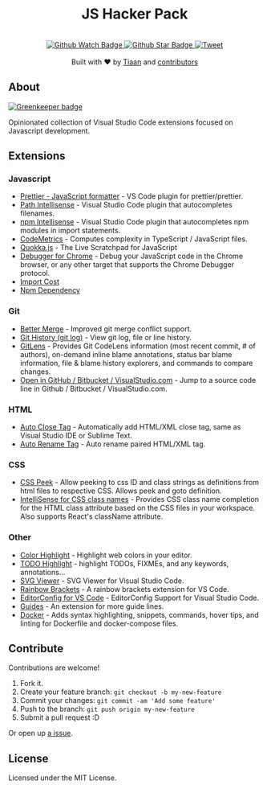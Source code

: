 <h1 align="center">JS Hacker Pack</h1>
<br>
<div align="center">
  <a href="https://github.com/tiaanduplessis/vs-code-js-hacker-pack/watchers">
    <img src="https://img.shields.io/github/watchers/tiaanduplessis/vs-code-js-hacker-pack.svg?style=social" alt="Github Watch Badge" />
  </a>
  <a href="https://github.com/tiaanduplessis/vs-code-js-hacker-pack/stargazers">
    <img src="https://img.shields.io/github/stars/tiaanduplessis/vs-code-js-hacker-pack.svg?style=social" alt="Github Star Badge" />
  </a>
  <a href="https://twitter.com/intent/tweet?text=Check%20out%20vs-code-js-hacker-pack!%20https://github.com/tiaanduplessis/vs-code-js-hacker-pack%20%F0%9F%91%8D">
    <img src="https://img.shields.io/twitter/url/https/github.com/tiaanduplessis/vs-code-js-hacker-pack.svg?style=social" alt="Tweet" />
  </a>
</div>
<br>
<div align="center">
  Built with ❤︎ by <a href="https://github.com/tiaanduplessis">Tiaan</a> and <a href="https://github.com/tiaanduplessis/vs-code-js-hacker-pack/graphs/contributors">contributors</a>
</div>

## About

[![Greenkeeper badge](https://badges.greenkeeper.io/tiaanduplessis/vs-code-js-hacker-pack.svg)](https://greenkeeper.io/)

Opinionated collection of Visual Studio Code extensions focused on Javascript development.

## Extensions

### Javascript

- [	Prettier - JavaScript formatter](https://marketplace.visualstudio.com/items?itemName=esbenp.prettier-vscode) - VS Code plugin for prettier/prettier.
- [Path Intellisense](https://marketplace.visualstudio.com/items?itemName=christian-kohler.path-intellisense) - Visual Studio Code plugin that autocompletes filenames.
- [npm Intellisense](https://marketplace.visualstudio.com/items?itemName=christian-kohler.npm-intellisense) - Visual Studio Code plugin that autocompletes npm modules in import statements.
- [CodeMetrics](https://marketplace.visualstudio.com/items?itemName=kisstkondoros.vscode-codemetrics) - Computes complexity in TypeScript / JavaScript files.
- [Quokka.js](https://marketplace.visualstudio.com/items?itemName=WallabyJs.quokka-vscode) - The Live Scratchpad for JavaScript
- [Debugger for Chrome](https://marketplace.visualstudio.com/items?itemName=msjsdiag.debugger-for-chrome) - Debug your JavaScript code in the Chrome browser, or any other target that supports the Chrome Debugger protocol.
- [Import Cost](https://marketplace.visualstudio.com/items?itemName=wix.vscode-import-cost)
- [Npm Dependency](https://marketplace.visualstudio.com/items?itemName=howardzuo.vscode-npm-dependency)

### Git

- [Better Merge](https://marketplace.visualstudio.com/items?itemName=pprice.better-merge) - Improved git merge conflict support.
- [Git History (git log)](https://marketplace.visualstudio.com/items?itemName=donjayamanne.githistory) - View git log, file or line history.
- [GitLens](https://marketplace.visualstudio.com/items?itemName=eamodio.gitlens) - Provides Git CodeLens information (most recent commit, # of authors), on-demand inline blame annotations, status bar blame information, file & blame history explorers, and commands to compare changes. 
- [Open in GitHub / Bitbucket / VisualStudio.com](https://marketplace.visualstudio.com/items?itemName=ziyasal.vscode-open-in-github) - Jump to a source code line in Github / Bitbucket / VisualStudio.com. 

### HTML

- [Auto Close Tag](https://marketplace.visualstudio.com/items?itemName=formulahendry.auto-close-tag) - Automatically add HTML/XML close tag, same as Visual Studio IDE or Sublime Text.
- [Auto Rename Tag](https://marketplace.visualstudio.com/items?itemName=formulahendry.auto-rename-tag) - Auto rename paired HTML/XML tag.

### CSS

- [CSS Peek](https://marketplace.visualstudio.com/items?itemName=pranaygp.vscode-css-peek) - Allow peeking to css ID and class strings as definitions from html files to respective CSS. Allows peek and goto definition.
- [IntelliSense for CSS class names](https://marketplace.visualstudio.com/items?itemName=Zignd.html-css-class-completion) - Provides CSS class name completion for the HTML class attribute based on the CSS files in your workspace. Also supports React's className attribute.

### Other

- [Color Highlight](https://marketplace.visualstudio.com/items?itemName=naumovs.color-highlight) - Highlight web colors in your editor.
- [TODO Highlight](https://marketplace.visualstudio.com/items?itemName=wayou.vscode-todo-highlight) - highlight TODOs, FIXMEs, and any keywords, annotations...
- [SVG Viewer](https://marketplace.visualstudio.com/items?itemName=cssho.vscode-svgviewer) - SVG Viewer for Visual Studio Code.
- [Rainbow Brackets](https://marketplace.visualstudio.com/items?itemName=2gua.rainbow-brackets) - A rainbow brackets extension for VS Code.
- [EditorConfig for VS Code](https://marketplace.visualstudio.com/items?itemName=EditorConfig.EditorConfig) - EditorConfig Support for Visual Studio Code.
- [Guides](https://marketplace.visualstudio.com/items?itemName=spywhere.guides) - An extension for more guide lines.
- [Docker](https://marketplace.visualstudio.com/items?itemName=PeterJausovec.vscode-docker) - Adds syntax highlighting, snippets, commands, hover tips, and linting for Dockerfile and docker-compose files.
  
## Contribute

Contributions are welcome!

1. Fork it.
2. Create your feature branch: `git checkout -b my-new-feature`
3. Commit your changes: `git commit -am 'Add some feature'`
4. Push to the branch: `git push origin my-new-feature`
5. Submit a pull request :D

Or open up [a issue](https://github.com/tiaanduplessis/vs-code-js-hacker-pack/issues).

## License

Licensed under the MIT License.
